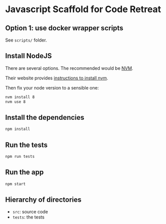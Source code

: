# Javascript Scaffold for Code Retreat

## Option 1: use docker wrapper scripts

See `scripts/` folder.

## Install NodeJS

There are several options. The recommended would be [NVM](https://github.com/creationix/nvm).

Their website provides [instructions to install nvm](https://github.com/creationix/nvm#install-script).

Then fix your node version to a sensible one:

```Bash
nvm install 8
nvm use 8
```

## Install the dependencies

```bash
npm install
```

## Run the tests

```Bash
npm run tests
```

## Run the app

```Bash
npm start
```

## Hierarchy of directories

* `src`: source code
* `tests`: the tests
